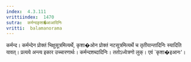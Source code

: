 ```yaml
---
index:  4.3.111
vrittiindex:  1470
sutra:  कर्मन्दकृशा�आआदिनिः
vritti:  balamanorama 
---
```


कर्मन्द। कर्मन्देन प्रोक्तं भिक्षुसूत्रमित्यर्थे, कृशा�ओन प्रोक्तं नटसूत्रमित्यर्थे च तृतीयान्तादिनिः स्यादिति यावत्। प्रत्यये अन्त्य इकार उच्चारणार्थः। कर्मन्दशब्दादिनिः। ततोऽध्येत्रणो लुक्। एवं `कृशा�इआनः'। 


